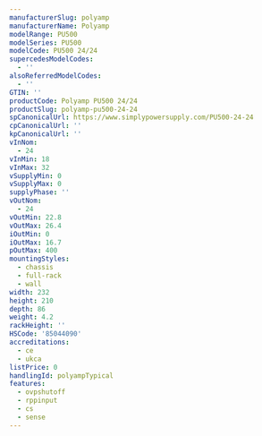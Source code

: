 ```yaml
---
manufacturerSlug: polyamp
manufacturerName: Polyamp
modelRange: PU500
modelSeries: PU500
modelCode: PU500 24/24
supercedesModelCodes:
  - ''
alsoReferredModelCodes:
  - ''
GTIN: ''
productCode: Polyamp PU500 24/24
productSlug: polyamp-pu500-24-24
spCanonicalUrl: https://www.simplypowersupply.com/PU500-24-24
cpCanonicalUrl: ''
kpCanonicalUrl: ''
vInNom:
  - 24
vInMin: 18
vInMax: 32
vSupplyMin: 0
vSupplyMax: 0
supplyPhase: ''
vOutNom:
  - 24
vOutMin: 22.8
vOutMax: 26.4
iOutMin: 0
iOutMax: 16.7
pOutMax: 400
mountingStyles:
  - chassis
  - full-rack
  - wall
width: 232
height: 210
depth: 86
weight: 4.2
rackHeight: ''
HSCode: '85044090'
accreditations:
  - ce
  - ukca
listPrice: 0
handlingId: polyampTypical
features:
  - ovpshutoff
  - rppinput
  - cs
  - sense
---
```

